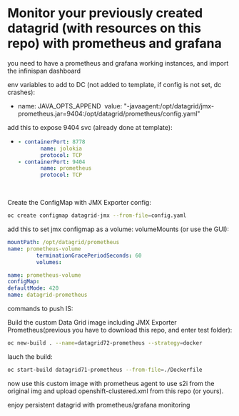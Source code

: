 # Monitor your  previously created datagrid (with resources on this repo) with prometheus and grafana

you need to have a prometheus and grafana working instances, and import the infinispan dashboard

env variables to add to DC (not added to template, if config is not set, dc crashes):
- name: JAVA_OPTS_APPEND
  ​    value: "-javaagent:/opt/datagrid/jmx-prometheus.jar=9404:/opt/datagrid/prometheus/config.yaml"

add this to expose 9404 svc (already done at template):

- ```yaml
  - containerPort: 8778
         name: jolokia
         protocol: TCP
  - containerPort: 9404
         name: prometheus
         protocol: TCP
  ```

  ​    

Create the ConfigMap with JMX Exporter config:



```bash
oc create configmap datagrid-jmx --from-file=config.yaml
```

add this to set jmx configmap as a volume:
 volumeMounts (or use the GUI):

```yaml
mountPath: /opt/datagrid/prometheus
name: prometheus-volume
         terminationGracePeriodSeconds: 60
         volumes:

name: prometheus-volume
configMap:
defaultMode: 420
name: datagrid-prometheus
```

 commands to push IS:

 Build the custom Data Grid image including JMX Exporter Prometheus(previous you have to download this repo, and enter test folder):

```bash
oc new-build . --name=datagrid72-prometheus --strategy=docker
```

lauch the build:

```bash
oc start-build datagrid71-prometheus --from-file=./Dockerfile
```



now use this custom image with prometheus agent to use s2i from the original img and upload openshift-clustered.xml from this repo (or yours). 



enjoy persistent datagrid with prometheus/grafana monitoring
